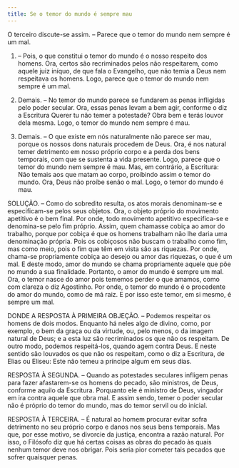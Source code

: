 ```yaml
---
title: Se o temor do mundo é sempre mau
---
```


O terceiro discute-se assim. – Parece que o temor do mundo nem sempre é um mal.  

1. – Pois, o que constitui o temor do mundo é o nosso respeito dos homens. Ora, certos são recriminados pelos não respeitarem, como aquele juiz iníquo, de que fala o Evangelho, que não temia a Deus nem respeitava os homens. Logo, parece que o temor do mundo nem sempre é um mal.  

2. Demais. – No temor do mundo parece se fundarem as penas infligidas pelo poder secular. Ora, essas penas levam a bem agir, conforme o diz a Escritura Querer tu não temer a potestade? Obra bem e terás louvor dela mesma. Logo, o temor do mundo nem sempre é mau.  

3. Demais. – O que existe em nós naturalmente não parece ser mau, porque os nossos dons naturais procedem de Deus. Ora, é nos natural temer detrimento em nosso próprio corpo e a perda dos bens temporais, com que se sustenta a vida presente. Logo, parece que o temor do mundo nem sempre é mau.  Mas, em contrário, a Escritura: Não temais aos que matam ao corpo, proibindo assim o temor do mundo. Ora, Deus não proíbe senão o mal. Logo, o temor do mundo é mau.  

SOLUÇÃO. – Como do sobredito resulta, os atos morais denominam-se e especificam-se pelos seus objetos. Ora, o objeto próprio do movimento apetitivo é o bem final. Por onde, todo movimento apetitivo especifica-se e denomina-se pelo fim próprio. Assim, quem chamasse cobiça ao amor do trabalho, porque por cobiça é que os homens trabalham não lhe daria uma denominação própria. Pois os cobiçosos não buscam o trabalho como fim, mas como meio, pois o fim que têm em vista são as riquezas. Por onde, chama-se propriamente cobiça ao desejo ou amor das riquezas, o que é um mal. E deste modo, amor do mundo se chama propriamente aquele que põe no mundo a sua finalidade. Portanto, o amor do mundo é sempre um mal. Ora, o temor nasce do amor pois tememos perder o que amamos, como com clareza o diz Agostinho. Por onde, o temor do mundo é o procedente do amor do mundo, como de má raiz. E por isso este temor, em si mesmo, é sempre um mal.  

DONDE A RESPOSTA À PRIMEIRA OBJEÇÃO. – Podemos respeitar os homens de dois modos. Enquanto há neles algo de divino, como, por exemplo, o bem da graça ou da virtude, ou, pelo menos, o da imagem natural de Deus; e a esta luz são recriminados os que não os respeitam. De outro modo, podemos respeitá-los, quando agem contra Deus. E neste sentido são louvados os que não os respeitam, como o diz a Escritura, de Elias ou Eliseu: Este não temeu a príncipe algum em seus dias.  

RESPOSTA À SEGUNDA. – Quando as potestades seculares infligem penas para fazer afastarem-se os homens do pecado, são ministros, de Deus, conforme aquilo da Escritura. Porquanto ele é ministro de Deus, vingador em ira contra aquele que obra mal. E assim sendo, temer o poder secular não é próprio do temor do mundo, mas do temor servil ou do inicial.  

RESPOSTA À TERCEIRA. – É natural ao homem procurar evitar sofra detrimento no seu próprio corpo e danos nos seus bens temporais. Mas que, por esse motivo, se divorcie da justiça, encontra a razão natural. Por isso, o Filósofo diz que há certas coisas as obras do pecado às quais nenhum temor deve nos obrigar. Pois seria pior cometer tais pecados que sofrer quaisquer penas.